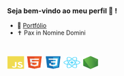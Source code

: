 ### Seja bem-vindo ao meu perfil 👋 !

- 🗿 <a href="https://mattosvmp.github.io/portfolio/" target="blank">Portfólio</a>
- ✝ Pax in Nomine Domini

##

<div style="display: inline_block"><br>
  <img align="center" alt="VMP-Js" height="30" width="40" src="https://raw.githubusercontent.com/devicons/devicon/master/icons/javascript/javascript-plain.svg">
  <img align="center" alt="VMP-HTML" height="30" width="40" src="https://raw.githubusercontent.com/devicons/devicon/master/icons/html5/html5-original.svg">
  <img align="center" alt="VMP-CSS" height="30" width="40" src="https://raw.githubusercontent.com/devicons/devicon/master/icons/css3/css3-original.svg">
  <img align="center" alt="VMP-REACTJs" height="30" width="40" src="https://raw.githubusercontent.com/devicons/devicon/master/icons/react/react-original.svg">
  <img align="center" alt="VMP-NODEJs" height="30" width="40" src="https://raw.githubusercontent.com/devicons/devicon/master/icons/nodejs/nodejs-original.svg">
</div>
